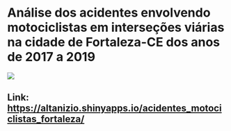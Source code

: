 # Análise dos acidentes envolvendo motociclistas em interseções viárias na cidade de Fortaleza-CE dos anos de 2017 a 2019

![](https://github.com/altanizio/R-Dashboard-Shyne-motociclistas/Imagens/app.jpg?raw=true)

## Link: https://altanizio.shinyapps.io/acidentes_motociclistas_fortaleza/
